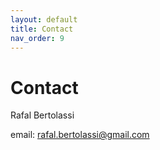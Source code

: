 ```yaml
---
layout: default
title: Contact  
nav_order: 9
---
```


# Contact 


Rafal Bertolassi  

email: rafal.bertolassi@gmail.com